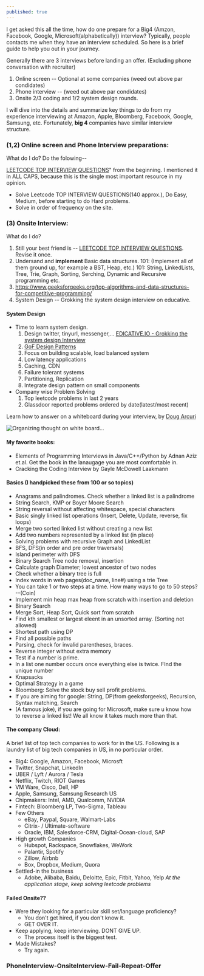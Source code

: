 ```yaml
---
published: true
---
```

I get asked this all the time, how do one prepare for a Big4 (Amzon, Facebook, Google, Microsoft(alphabetically)) interview? Typically, people contacts me when they have an interview scheduled. So here is a brief guide to help you out in your journey.

Generally there are 3 interviews before landing an offer. (Excluding phone conversation with recruiter)
1. Online screen -- Optional at some companies (weed out above par condidates)
2. Phone interview -- (weed out above par condidates)
3. Onsite 2/3 coding and 1/2 system design rounds.

I will dive into the details and summarize key things to do from my experience interviewing at Amazon, Apple, Bloomberg, Facebook, Google, Samsung, etc. Fortunately, <b>big 4 </b> companies have similar interview structure. 


### (1,2) Online screen and Phone Interview preparations:
What do I do? Do the folowing--

[LEETCODE TOP INTERVIEW QUESTIONS](https://leetcode.com/problemset/top-interview-questions/)" from the beginning. I mentioned it in ALL CAPS, because this is the single most important resource in my opinion.
- Solve Leetcode TOP INTERVIEW QUESTIONS(140 approx.), Do Easy, Medium, before starting to do Hard problems.
- Solve in order of frequency on the site.

### (3) Onsite Interview:
What do I do?
1. Still your best friend is -- [LEETCODE TOP INTERVIEW QUESTIONS](https://leetcode.com/problemset/top-interview-questions/). Revise it once. 
1. Undersand and **implement** Basic data structures. 101: (Implement all of them ground up, for example a BST, Heap, etc.) 101: String, LinkedLists, Tree, Trie, Graph, Sorting, Serching, Dynamic and Recursive programming etc.
1. https://www.geeksforgeeks.org/top-algorithms-and-data-structures-for-competitive-programming/
1. System Design -- Grokking the system design interview on educative.


#### System Design 
- Time to learn system design.
  1. Design twitter, tinyurl, messenger,... [EDICATIVE.IO - Grokking the system design Interview](https://www.educative.io/collection/5668639101419520/5649050225344512)
  1. [GoF Design Patterns](http://java-design-patterns.com/patterns/)
  1. Focus on building scalable, load balanced system
  1. Low latency applications
    1. Caching, CDN
  1. Failure tolerant systems
  1. Partitioning, Replication
  1. Integrate design pattern on small components
- Company wise Problem Solving
  1. Top leetcode problems in last 2 years
  1. Glassdoor reported problems ordered by date(latest/most recent)
  

Learn how to answer on a whiteboard during your interview, by [Doug Arcuri](https://medium.freecodecamp.org/how-to-organize-your-thoughts-on-the-whiteboard-and-crush-your-technical-interview-b668de4e6941)

![Organizing thought on white board...](https://cdn-images-1.medium.com/max/1600/1*V1fHAZ0qczSzvL1q-4p-AQ.png)


#### My favorite books:
- Elements of Programming Interviews in Java/C++/Python by Adnan Aziz et.al. Get the book in the lanaugage you are most comfortable in.
- Cracking the Coding Interview by Gayle McDowell Laakmann


#### Basics (I handpicked these from 100 or so topics)
- Anagrams and palindromes. Check whether a linked list is a palindrome
- String Search, KMP or Boyer Moore Search
- String reversal without affecting whitespace, special characters
- Basic singly linked list operations (Insert, Delete, Update, reverse, fix loops)
- Merge two sorted linked list without creating a new list
- Add two numbers represented by a linked list (in place)
- Solving problems with recursive Graph and LinkedList 
- BFS, DFS(in order and pre order traversals)
- Island perimeter with DFS
- Binary Search Tree node removal, insertion
- Calculate graph Diameter; lowest ancestor of two nodes
- Check whether a binary tree is full
- Index words in web pages(doc_name, line#) using a trie Tree
- You can take 1 or two steps at a time. How many ways to go to 50 steps? --(Coin)
- Implement min heap max heap from scratch with insertion and deletion
- Binary Search
- Merge Sort, Heap Sort, Quick sort from scratch
- Find kth smallest or largest eleent in an unsorted array. (Sorting not allowed)
- Shortest path using DP
- Find all possible paths
- Parsing, check for invalid parentheses, braces.
- Reverse integer without extra memory
- Test if a number is prime.
- In a list one number occurs once everything else is twice. FInd the unique number
- Knapsacks
- Optimal Strategy in a game
- Bloomberg: Solve the stock buy sell profit problems.
- If you are aiming for google: String, DP(from geeksforgeeks), Recursion, Syntax matching, Search
- (A famous joke), if you are going for Microsoft, make sure u know how to reverse a linked list! We all know it takes much more than that.




#### The company Cloud:
A brief list of top tech companies to work for in the US. Following is a laundry list of big tech companies in US, in no porticular order.

- Big4: Google, Amazon, Facebook, Microsft
- Twitter, Snapchat, LinkedIn
- UBER / Lyft / Aurora / Tesla
- Netflix, Twitch, RIOT Games
- VM Ware, Cisco, Dell, HP
- Apple, Samsung, Samsung Research US
- Chipmakers: Intel, AMD, Qualcomm, NVIDIA
- Fintech: Bloomberg LP, Two-Sigma, Tableau
- Few Others
  - eBay, Paypal, Square, Walmart-Labs
  - Citrix- / Ultimate-software
  - Oracle, IBM, Salesforce-CRM, Digital-Ocean-cloud, SAP
- High growth Companies
  - Hubspot, Rackspace, Snowflakes, WeWork
  - Palantir, Spotify
  - Zillow, Airbnb
  - Box, Dropbox, Medium, Quora
- Settled-in the business
  - Adobe, Alibaba, Baidu, Deloitte, Epic, Fitbit, Yahoo, Yelp
_At the application stage, keep solving leetcode problems_



#### Failed Onsite??
- Were they looking for a particular skill set/language proficiency?
  - You don't get hired, if you don't know it. 
  - GET OVER IT. 
- Keep applying, keep interviewing. DONT GIVE UP. 
  - The process itself is the biggest test.
- Made Mistakes?  
  - Try again.







### PhoneInterview-OnsiteInterview-Fail-Repeat-Offer
